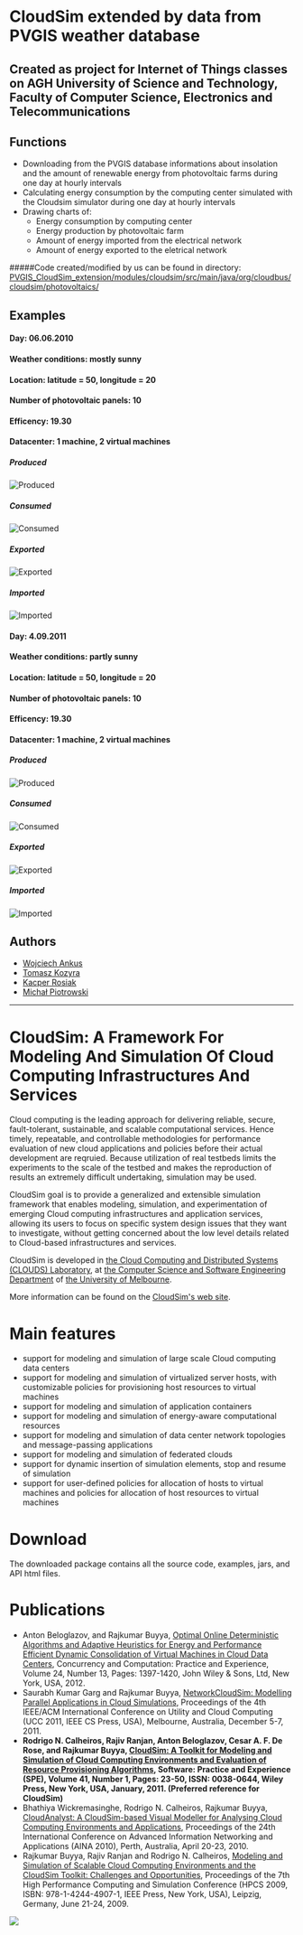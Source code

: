 # CloudSim extended by data from PVGIS weather database
## Created as project for Internet of Things classes on AGH University of Science and Technology, Faculty of Computer Science, Electronics and Telecommunications

## Functions
- Downloading from the PVGIS database informations about insolation and the amount of renewable energy from photovoltaic farms during one day at hourly intervals
- Calculating energy consumption by the computing center simulated with the Cloudsim simulator during one day at hourly intervals
- Drawing charts of:
  - Energy consumption by computing center
  - Energy production by photovoltaic farm
  - Amount of energy imported from the electrical network
  - Amount of energy exported to the eletrical network


#####Code created/modified by us can be found in directory:<br />
[PVGIS_CloudSim_extension/modules/cloudsim/src/main/java/org/cloudbus/cloudsim/photovoltaics/](https://github.com/vojteq/PVGIS_CloudSim_extension/tree/master/modules/cloudsim/src/main/java/org/cloudbus/cloudsim/photovoltaics)
  
 
## Examples
#### Day: 06.06.2010
#### Weather conditions: mostly sunny
#### Location: latitude = 50, longitude = 20
#### Number of photovoltaic panels: 10
#### Efficency: 19.30
#### Datacenter: 1 machine, 2 virtual machines

##### Produced
![Produced](/../master/examplesOutput/TIRProduced.png?raw=true)

##### Consumed
![Consumed](/../master/examplesOutput/TIRConsumed.png?raw=true)

##### Exported
![Exported](/../master/examplesOutput/TIRExported.png?raw=true)

##### Imported
![Imported](/../master/examplesOutput/TIRImported.png?raw=true)


#### Day: 4.09.2011
#### Weather conditions: partly sunny
#### Location: latitude = 50, longitude = 20
#### Number of photovoltaic panels: 10
#### Efficency: 19.30
#### Datacenter: 1 machine, 2 virtual machines

##### Produced
![Produced](/../master/examplesOutput/TIRProduced2.png?raw=true)

##### Consumed
![Consumed](/../master/examplesOutput/TIRConsumed2.png?raw=true)

##### Exported
![Exported](/../master/examplesOutput/TIRExported2.png?raw=true)

##### Imported
![Imported](/../master/examplesOutput/TIRImported2.png?raw=true)


## Authors
- [Wojciech Ankus](https://github.com/vojteq)
- [Tomasz Kozyra](https://github.com/TKozyra)
- [Kacper Rosiak](https://github.com/RosKacper)
- [Michał Piotrowski](https://github.com/Gyanoo)

---

# CloudSim: A Framework For Modeling And Simulation Of Cloud Computing Infrastructures And Services #

Cloud computing is the leading approach for delivering reliable, secure, fault-tolerant, sustainable, and scalable computational services. Hence timely, repeatable, and controllable methodologies for performance evaluation of new cloud applications and policies before their actual development are reqruied. Because utilization of real testbeds limits the experiments to the scale of the testbed and makes the reproduction of results an extremely difficult undertaking, simulation may be used.

CloudSim goal is to provide a generalized and extensible simulation framework that enables modeling, simulation, and experimentation of emerging Cloud computing infrastructures and application services, allowing its users to focus on specific system design issues that they want to investigate, without getting concerned about the low level details related to Cloud-based infrastructures and services.

CloudSim is developed in [the Cloud Computing and Distributed Systems (CLOUDS) Laboratory](http://cloudbus.org/), at [the Computer Science and Software Engineering Department](http://www.csse.unimelb.edu.au/) of [the University of Melbourne](http://www.unimelb.edu.au/).

More information can be found on the [CloudSim's web site](http://cloudbus.org/cloudsim/).


# Main features #

  * support for modeling and simulation of large scale Cloud computing data centers
  * support for modeling and simulation of virtualized server hosts, with customizable policies for provisioning host resources to virtual machines
  * support for modeling and simulation of application containers
  * support for modeling and simulation of energy-aware computational resources
  * support for modeling and simulation of data center network topologies and message-passing applications
  * support for modeling and simulation of federated clouds
  * support for dynamic insertion of simulation elements, stop and resume of simulation
  * support for user-defined policies for allocation of hosts to virtual machines and policies for allocation of host resources to virtual machines


# Download #

The downloaded package contains all the source code, examples, jars, and API html files.

# Publications #

  * Anton Beloglazov, and Rajkumar Buyya, [Optimal Online Deterministic Algorithms and Adaptive Heuristics for Energy and Performance Efficient Dynamic Consolidation of Virtual Machines in Cloud Data Centers](http://beloglazov.info/papers/2012-optimal-algorithms-ccpe.pdf), Concurrency and Computation: Practice and Experience, Volume 24, Number 13, Pages: 1397-1420, John Wiley & Sons, Ltd, New York, USA, 2012.
  * Saurabh Kumar Garg and Rajkumar Buyya, [NetworkCloudSim: Modelling Parallel Applications in Cloud Simulations](http://www.cloudbus.org/papers/NetworkCloudSim2011.pdf), Proceedings of the 4th IEEE/ACM International Conference on Utility and Cloud Computing (UCC 2011, IEEE CS Press, USA), Melbourne, Australia, December 5-7, 2011.
  * **Rodrigo N. Calheiros, Rajiv Ranjan, Anton Beloglazov, Cesar A. F. De Rose, and Rajkumar Buyya, [CloudSim: A Toolkit for Modeling and Simulation of Cloud Computing Environments and Evaluation of Resource Provisioning Algorithms](http://www.buyya.com/papers/CloudSim2010.pdf), Software: Practice and Experience (SPE), Volume 41, Number 1, Pages: 23-50, ISSN: 0038-0644, Wiley Press, New York, USA, January, 2011. (Preferred reference for CloudSim)**
  * Bhathiya Wickremasinghe, Rodrigo N. Calheiros, Rajkumar Buyya, [CloudAnalyst: A CloudSim-based Visual Modeller for Analysing Cloud Computing Environments and Applications](http://www.cloudbus.org/papers/CloudAnalyst-AINA2010.pdf), Proceedings of the 24th International Conference on Advanced Information Networking and Applications (AINA 2010), Perth, Australia, April 20-23, 2010.
  * Rajkumar Buyya, Rajiv Ranjan and Rodrigo N. Calheiros, [Modeling and Simulation of Scalable Cloud Computing Environments and the CloudSim Toolkit: Challenges and Opportunities](http://www.cloudbus.org/papers/CloudSim-HPCS2009.pdf), Proceedings of the 7th High Performance Computing and Simulation Conference (HPCS 2009, ISBN: 978-1-4244-4907-1, IEEE Press, New York, USA), Leipzig, Germany, June 21-24, 2009.




[![](http://www.cloudbus.org/logo/cloudbuslogo-v5a.png)](http://cloudbus.org/)
